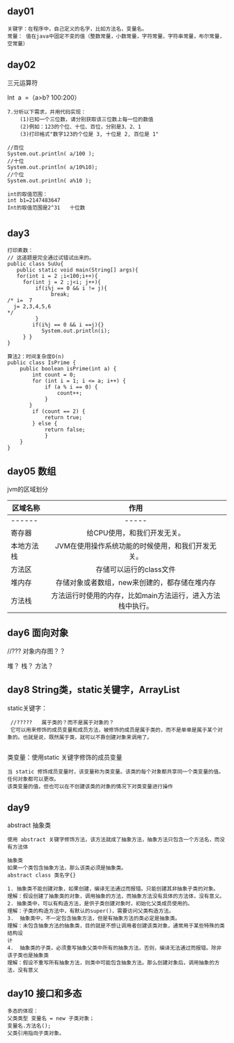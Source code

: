 ## day01

 ~~~
关键字：在程序中，自己定义的名字，比如方法名，变量名。
常量： 值在java中固定不变的值（整数常量，小数常量，字符常量，字符串常量，布尔常量，空常量）
 ~~~

## day02

三元运算符

Int  a  =（a>b? 100:200）

~~~
7.分析以下需求，并用代码实现：
	(1)已知一个三位数，请分别获取该三位数上每一位的数值
	(2)例如：123的个位、十位、百位，分别是3、2、1
	(3)打印格式"数字123的个位是 3, 十位是 2, 百位是 1"

//百位
System.out.println( a/100 ); 
//十位
System.out.println( a/10%10);
//个位
System.out.println( a%10 );
~~~

~~~
int的取值范围：
int b1=2147483647
Int的取值范围是2^31   十位数
~~~

# 

## day3

 ~~~
打印素数：
// 这道题是完全通过试错试出来的。 
public class SuUu{
	public static void main(String[] args){
	for(int i = 2 ;i<100;i++){
	  for(int j = 2 ;j<i; j++){
		  if(i%j == 0 && i != j){
			   break;
/* i=  7
   j= 2,3,4,5,6
 */
		  }
		 if(i%j == 0 && i ==j){}
		    System.out.println(i);
	  }	}
}

 ~~~

~~~
算法2：时间复杂度O(n)
public class IsPrime {
    public boolean isPrime(int a) {
        int count = 0;
        for (int i = 1; i <= a; i++) {
            if (a % i == 0) {
                count++;
            }
       }
        if (count == 2) {
            return true;
        } else {
            return false;
            }
    }
}
~~~





## day05  数组

jvm的区域划分

| 区域名称   |               作用                |
| ------ | :-----------------------------: |
| ------ |              -----              |
| 寄存器    |         给CPU使用，和我们开发无关。         |
| 本地方法栈  |   JVM在使用操作系统功能的时候使用，和我们开发无关。    |
| 方法区    |         存储可以运行的class文件          |
| 堆内存    |    存储对象或者数组，new来创建的，都存储在堆内存     |
| 方法栈    | 方法运行时使用的内存，比如main方法运行，进入方法栈中执行。 |

## day6 面向对象

//??? 对象内存图？？

堆？ 栈？ 方法？

## day8 String类，static关键字，ArrayList

static关键字：

~~~
 //?????   属于类的？而不是属于对象的？
 它可以用来修饰的成员变量和成员方法，被修饰的成员是属于类的，而不是单单是属于某个对象的。也就是说，既然属于类，就可以不靠创建对象来调用了。
 
~~~

类变量：使用static 关键字修饰的成员变量

~~~
当 static 修饰成员变量时，该变量称为类变量。该类的每个对象都共享同一个类变量的值。任何对象都可以更改。
该类变量的值，但也可以在不创建该类的对象的情况下对类变量进行操作
~~~



## day9

abstract 抽象类

~~~
使用 abstract 关键字修饰方法，该方法就成了抽象方法，抽象方法只包含一个方法名，而没有方法体
~~~

~~~
抽象类
如果一个类包含抽象方法，那么该类必须是抽象类。
abstract class 类名字{}
~~~

~~~
1. 抽象类不能创建对象，如果创建，编译无法通过而报错。只能创建其非抽象子类的对象。
理解：假设创建了抽象类的对象，调用抽象的方法，而抽象方法没有具体的方法体，没有意义。
2. 抽象类中，可以有构造方法，是供子类创建对象时，初始化父类成员使用的。
理解：子类的构造方法中，有默认的super()，需要访问父类构造方法。
3.  抽象类中，不一定包含抽象方法，但是有抽象方法的类必定是抽象类。
理解：未包含抽象方法的抽象类，目的就是不想让调用者创建该类对象，通常用于某些特殊的类结构设
计
4.  抽象类的子类，必须重写抽象父类中所有的抽象方法，否则，编译无法通过而报错。除非该子类也是抽象类
理解：假设不重写所有抽象方法，则类中可能包含抽象方法。那么创建对象后，调用抽象的方法，没有意义
~~~

## day10 接口和多态

 

~~~
多态的体现：
父类类型 变量名 = new 子类对象；
变量名.方法名();
父类引用指向子类对象。 
~~~

